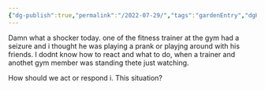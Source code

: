 ```yaml
---
{"dg-publish":true,"permalink":"/2022-07-29/","tags":"gardenEntry","dgHomeLink":true,"dgPassFrontmatter":false}
---
```



Damn what a shocker today. one of the fitness trainer at the gym had a seizure and i thought he was playing a prank or playjng around with his friends. I dodnt know how to react and what to do, when a trainer and anothet gym member was standing thete just watching. 

How should we act or respond i. This situation?